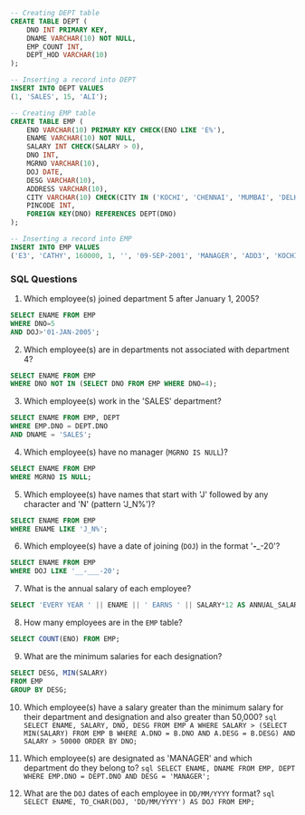 
```sql
-- Creating DEPT table
CREATE TABLE DEPT (
    DNO INT PRIMARY KEY,
    DNAME VARCHAR(10) NOT NULL,
    EMP_COUNT INT,
    DEPT_HOD VARCHAR(10)
);

-- Inserting a record into DEPT
INSERT INTO DEPT VALUES
(1, 'SALES', 15, 'ALI');

-- Creating EMP table
CREATE TABLE EMP (
    ENO VARCHAR(10) PRIMARY KEY CHECK(ENO LIKE 'E%'),
    ENAME VARCHAR(10) NOT NULL,
    SALARY INT CHECK(SALARY > 0),
    DNO INT,
    MGRNO VARCHAR(10),
    DOJ DATE,
    DESG VARCHAR(10),
    ADDRESS VARCHAR(10),
    CITY VARCHAR(10) CHECK(CITY IN ('KOCHI', 'CHENNAI', 'MUMBAI', 'DELHI')),
    PINCODE INT,
    FOREIGN KEY(DNO) REFERENCES DEPT(DNO)
);

-- Inserting a record into EMP
INSERT INTO EMP VALUES
('E3', 'CATHY', 160000, 1, '', '09-SEP-2001', 'MANAGER', 'ADD3', 'KOCHI', 80082);
```

### SQL Questions

1.  Which employee(s) joined department 5 after January 1, 2005?
   ```sql
   SELECT ENAME FROM EMP
   WHERE DNO=5
   AND DOJ>'01-JAN-2005';
   ```

2.  Which employee(s) are in departments not associated with department 4?
   ```sql
   SELECT ENAME FROM EMP
   WHERE DNO NOT IN (SELECT DNO FROM EMP WHERE DNO=4);
   ```

3.  Which employee(s) work in the 'SALES' department?
   ```sql
   SELECT ENAME FROM EMP, DEPT
   WHERE EMP.DNO = DEPT.DNO
   AND DNAME = 'SALES';
   ```

4.  Which employee(s) have no manager (`MGRNO IS NULL`)?
   ```sql
   SELECT ENAME FROM EMP
   WHERE MGRNO IS NULL;
   ```

5.  Which employee(s) have names that start with 'J' followed by any character and 'N' (pattern 'J_N%')?
   ```sql
   SELECT ENAME FROM EMP
   WHERE ENAME LIKE 'J_N%';
   ```

6.  Which employee(s) have a date of joining (`DOJ`) in the format '__-___-20'?
   ```sql
   SELECT ENAME FROM EMP
   WHERE DOJ LIKE '__-___-20';
   ```

7.  What is the annual salary of each employee?
   ```sql
   SELECT 'EVERY YEAR ' || ENAME || ' EARNS ' || SALARY*12 AS ANNUAL_SALARY FROM EMP;
   ```

8.  How many employees are in the `EMP` table?
   ```sql
   SELECT COUNT(ENO) FROM EMP;
   ```

9.  What are the minimum salaries for each designation?
   ```sql
   SELECT DESG, MIN(SALARY)
   FROM EMP
   GROUP BY DESG;
   ```

10.  Which employee(s) have a salary greater than the minimum salary for their department and designation and also greater than 50,000?
    ```sql
    SELECT ENAME, SALARY, DNO, DESG
    FROM EMP A
    WHERE SALARY > (SELECT MIN(SALARY) FROM EMP B
                    WHERE A.DNO = B.DNO AND A.DESG = B.DESG)
    AND SALARY > 50000
    ORDER BY DNO;
    ```

11.  Which employee(s) are designated as 'MANAGER' and which department do they belong to?
    ```sql
    SELECT ENAME, DNAME
    FROM EMP, DEPT
    WHERE EMP.DNO = DEPT.DNO
    AND DESG = 'MANAGER';
    ```

12.  What are the `DOJ` dates of each employee in `DD/MM/YYYY` format?
    ```sql
    SELECT ENAME, TO_CHAR(DOJ, 'DD/MM/YYYY') AS DOJ
    FROM EMP;
    ```

